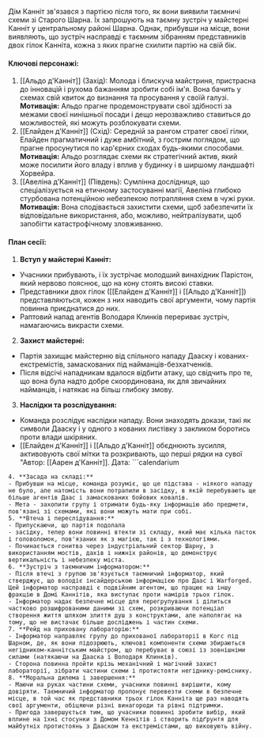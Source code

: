 Дім Канніт зв'язався з партією після того, як вони виявили таємничі схеми зі Старого Шарна. Їх запрошують на таємну зустріч у майстерні Канніт у центральному районі Шарна. Однак, прибувши на місце, вони виявляють, що зустріч насправді є таємним зібранням представників двох гілок Канніта, кожна з яких прагне схилити партію на свій бік.  

#### **Ключові персонажі:**  

1. [[Альдо д'Канніт]] (Захід): Молода і блискуча майстриня, пристрасна до інновацій і рухома бажанням зробити собі ім'я. Вона бачить у схемах свій квиток до визнання та просування у своїй галузі. **Мотивація:** Альдо прагне продемонструвати свої здібності за межами своєї нинішньої посади і дещо нерозважливо ставиться до можливостей, які можуть розблокувати схеми.
2. [[Елайден д'Канніт]] (Схід): Середній за рангом стратег своєї гілки, Елайден прагматичний і дуже амбітний, з гострим поглядом, що прагне просунутися по кар'єрних сходах будь-якими способами. **Мотивація:** Альдо розглядає схеми як стратегічний актив, який може посилити його владу і вплив у будинку і в ширшому ландшафті Хорвейра.
3. [[Авеліна д'Канніт]] (Південь): Сумлінна дослідниця, що спеціалізується на етичному застосуванні магії, Авеліна глибоко стурбована потенційною небезпекою потрапляння схем в чужі руки. **Мотивація:** Вона сподівається захистити схеми, щоб забезпечити їх відповідальне використання, або, можливо, нейтралізувати, щоб запобігти катастрофічному зловживанню.

#### **План сесії:**  
1. **Вступ у майстерні Канніт:**
- Учасники прибувають, і їх зустрічає молодший винахідник Парістон, який нервово пояснює, що на кону стоять високі ставки.  
- Представники двох гілок ([[Елайден д'Канніт]] і [[Альдо д'Канніт]]) представляються, кожен з них наводить свої аргументи, чому партія повинна приєднатися до них.  
- Раптовий напад агентів Володаря Клинків перериває зустріч, намагаючись викрасти схеми.  
2. **Захист майстерні:**
- Партія захищає майстерню від спільного нападу Дааску і кованих-екстремістів, замаскованих під найманців-безхатченків.
- Після відсічі нападникам вдалося відбити атаку, що свідчить про те, що вона була надто добре скоординована, як для звичайних найманців, і натякає на більш глибоку змову.  
3. **Наслідки та розслідування:**
- Команда розслідує наслідки нападу. Вони знаходять докази, такі як символи Дааску і у одного з кованих листівку з закликом боротись проти влади шкіряних.  
- [[Елайден д'Канніт]] і [[Альдо д'Канніт]] обєднюють зусилля, активовують свої мітки та розкривають, що перші рядки на сувої "Автор: [[Аарен д'Канніт]]. Дата: ```calendarium
```"
4. **Засада на складі:**  
- Прибувши на місце, команда розуміє, що це підстава - ніякого нападу не було, але натомість вони потрапили в засідку, в якій перебувають ще більше агентів Даас і замаскованих бойових ковалів.  
- Мета - захопити групу і отримати будь-яку інформацію або предмети, пов'язані зі схемами, які вони можуть мати при собі.  
5. **Втеча і переслідування:**  
- Припускаючи, що партія подолала
- засідку, тепер вони повинні втекти зі складу, який має кілька пасток і головоломок, пов'язаних як з магією, так і з технологіями.  
- Починається гонитва через індустріальний сектор Шарну, з використанням мостів, дахів і нижніх районів, що демонструє вертикальність і небезпеку міста.  
6. **Зустріч з таємничим інформатором:**
- Після втечі з групою зв'язується таємничий інформатор, який стверджує, що володіє інсайдерською інформацією про Даас і Warforged. Цей інформатор насправді є подвійним агентом, що працює на іншу фракцію в Домі Каннітів, яка виступає проти намірів трьох гілок.  
- Інформатор надає безпечне місце для перегрупування і ділиться частково розшифрованими даними зі схем, розкриваючи потенціал створення життя шляхом злиття душ з конструктами, але наполягає на тому, що не вистачає більше досліджень і частин схеми.  
7. **Рейд на приховану лабораторію:** 
- Інформатор направляє групу до прихованої лабораторії в Когс під Шарном, де, як вони підозрюють, ключові компоненти схеми збираються негідником-каннітським майстром, що перебуває в союзі із зовнішніми силами (натякаючи на Дааска і Володаря Клинків).  
- Сторона повинна пройти крізь механічний і магічний захист лабораторії, зібрати частини схеми і протистояти негіднику-реміснику.  
8. **Моральна дилема і завершення:** 
- Маючи на руках частини схеми, учасники повинні вирішити, кому довіряти. Таємничий інформатор пропонує перевезти схеми в безпечне місце, в той час як представники трьох гілок Канніта ще раз наводять свої аргументи, обіцяючи різні винагороди та рівні підтримки.  
- Пригода завершується тим, що учасники повинні зробити вибір, який вплине на їхні стосунки з Домом Кеннітів і створить підґрунтя для майбутніх протистоянь з Дааском та екстремістами, що виковують війну.